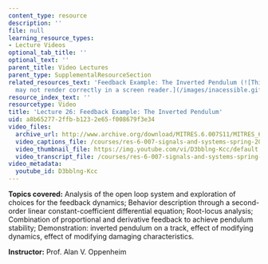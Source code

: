```yaml
---
content_type: resource
description: ''
file: null
learning_resource_types:
- Lecture Videos
optional_tab_title: ''
optional_text: ''
parent_title: Video Lectures
parent_type: SupplementalResourceSection
related_resources_text: 'Feedback Example: The Inverted Pendulum (![This resource
  may not render correctly in a screen reader.](/images/inacessible.gif)[PDF](resources/mitres_6_007s11_lec26))'
resource_index_text: ''
resourcetype: Video
title: 'Lecture 26: Feedback Example: The Inverted Pendulum'
uid: a8b65277-2ffb-b123-2e65-f008679f3e34
video_files:
  archive_url: http://www.archive.org/download/MITRES.6.007S11/MITRES_6-007S11lec26_300k.mp4
  video_captions_file: /courses/res-6-007-signals-and-systems-spring-2011/5f557a4798025a438a671a54550c820f_D3bblng-Kcc.vtt
  video_thumbnail_file: https://img.youtube.com/vi/D3bblng-Kcc/default.jpg
  video_transcript_file: /courses/res-6-007-signals-and-systems-spring-2011/51219ae402790c8c9c43e49ce47ce047_D3bblng-Kcc.pdf
video_metadata:
  youtube_id: D3bblng-Kcc
---
```


**Topics covered:** Analysis of the open loop system and exploration of choices for the feedback dynamics; Behavior description through a second-order linear constant-coefficient differential equation; Root-locus analysis; Combination of proportional and derivative feedback to achieve pendulum stability; Demonstration: inverted pendulum on a track, effect of modifying dynamics, effect of modifying damaging characteristics.

**Instructor:** Prof. Alan V. Oppenheim